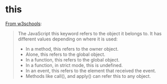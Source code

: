 # this

[From w3schools](https://www.w3schools.com/js/js_this.asp):

> The JavaScript this keyword refers to the object it belongs to.
> It has different values depending on where it is used:
>
> * In a method, this refers to the owner object.
> * Alone, this refers to the global object.
> * In a function, this refers to the global object.
> * In a function, in strict mode, this is undefined.
> * In an event, this refers to the element that received the event.
> * Methods like call(), and apply() can refer this to any object.
